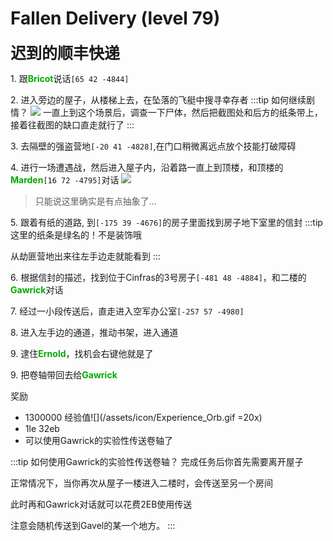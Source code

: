 # Fallen Delivery (level 79)
<span style="font-size: 25px;">**迟到的顺丰快递**</span>

<span class="stage-index">1.</span> 跟<font color=00AA00>**Bricot**</font>说话`[65 42 -4844]`

<span class="stage-index">2.</span> 进入旁边的屋子，从楼梯上去，在坠落的飞艇中搜寻幸存者
:::tip 如何继续剧情？
![](/assets/img/lvl79-1.jpg)
一直上到这个场景后，调查一下尸体，然后把截图处和后方的纸条带上，接着往截图的缺口直走就行了
:::

<span class="stage-index">3.</span> 去隔壁的强盗营地`[-20 41 -4828]`,在门口稍微离远点放个技能打破障碍

<span class="stage-index">4.</span> 进行一场遭遇战，然后进入屋子内，沿着路一直上到顶楼，和顶楼的<font color=00AA00>**Marden**</font>`[16 72 -4795]`对话
![](/assets/img/lvl79-2.jpg)
>只能说这里确实是有点抽象了...

<span class="stage-index">5.</span> 跟着有纸的道路, 到`[-175 39 -4676]`的房子里面找到房子地下室里的信封
:::tip
这里的纸条是绿名的！不是装饰哦

从劫匪营地出来往左手边走就能看到
:::

<span class="stage-index">6.</span> 根据信封的描述，找到位于Cinfras的3号房子`[-481 48 -4884]`，和二楼的<font color=00AA00>**Gawrick**</font>对话

<span class="stage-index">7.</span> 经过一小段传送后，直走进入空军办公室`[-257 57 -4980]`

<span class="stage-index">8.</span> 进入左手边的通道，推动书架，进入通道

<span class="stage-index">9.</span> 逮住<font color=00AA00>**Ernold**</font>，找机会右键他就是了

<span class="stage-index">9.</span> 把卷轴带回去给<font color=00AA00>**Gawrick**</font>

奖励
+ 1300000 经验值![](/assets/icon/Experience_Orb.gif =20x)
+ 1le 32eb
+ 可以使用Gawrick的实验性传送卷轴了

:::tip 如何使用Gawrick的实验性传送卷轴？
完成任务后你首先需要离开屋子

正常情况下，当你再次从屋子一楼进入二楼时，会传送至另一个房间

此时再和Gawrick对话就可以花费2EB使用传送

注意会随机传送到Gavel的某一个地方。
:::
